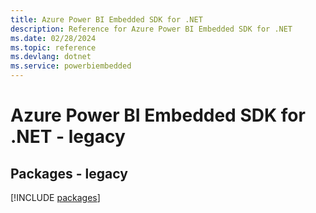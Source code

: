 ```yaml
---
title: Azure Power BI Embedded SDK for .NET
description: Reference for Azure Power BI Embedded SDK for .NET
ms.date: 02/28/2024
ms.topic: reference
ms.devlang: dotnet
ms.service: powerbiembedded
---
```

# Azure Power BI Embedded SDK for .NET - legacy
## Packages - legacy
[!INCLUDE [packages](power-bi-embedded-index.md)]